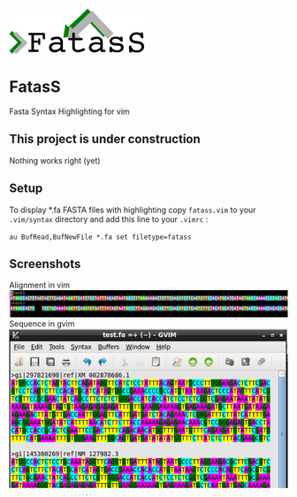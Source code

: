 ![FatasS logo](/images/fatass_logo.png?raw=true "Fasta Syntax Highlighting VIM")
# FatasS
Fasta Syntax Highlighting for vim

## This project is under construction
Nothing works right (yet)

## Setup
To display *.fa FASTA files with highlighting 
copy ``fatass.vim`` to your ``.vim/syntax`` directory
and add this line to your ``.vimrc`` :

``au BufRead,BufNewFile *.fa set filetype=fatass``

## Screenshots
Alignment in vim
![alignment](/images/FatasS_align.png?raw=true "Alignment in vim")
Sequence in gvim
![sequence](/images/FatasS_basic.png?raw=true "Sequences in gvim")

